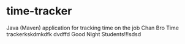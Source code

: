 # time-tracker
Java (Maven) application for tracking time on the job
Chan Bro
Time trackerkskdmkdfk
dvdffd
Good Night Students!!!sdsd
